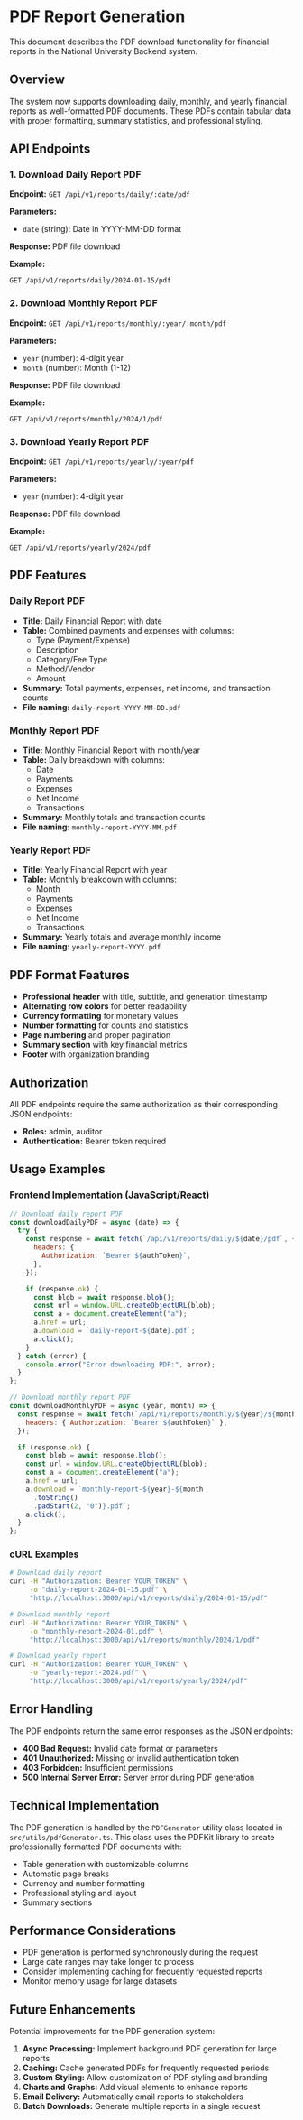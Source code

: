 # PDF Report Generation

This document describes the PDF download functionality for financial reports in the National University Backend system.

## Overview

The system now supports downloading daily, monthly, and yearly financial reports as well-formatted PDF documents. These PDFs contain tabular data with proper formatting, summary statistics, and professional styling.

## API Endpoints

### 1. Download Daily Report PDF

**Endpoint:** `GET /api/v1/reports/daily/:date/pdf`

**Parameters:**

- `date` (string): Date in YYYY-MM-DD format

**Response:** PDF file download

**Example:**

```
GET /api/v1/reports/daily/2024-01-15/pdf
```

### 2. Download Monthly Report PDF

**Endpoint:** `GET /api/v1/reports/monthly/:year/:month/pdf`

**Parameters:**

- `year` (number): 4-digit year
- `month` (number): Month (1-12)

**Response:** PDF file download

**Example:**

```
GET /api/v1/reports/monthly/2024/1/pdf
```

### 3. Download Yearly Report PDF

**Endpoint:** `GET /api/v1/reports/yearly/:year/pdf`

**Parameters:**

- `year` (number): 4-digit year

**Response:** PDF file download

**Example:**

```
GET /api/v1/reports/yearly/2024/pdf
```

## PDF Features

### Daily Report PDF

- **Title:** Daily Financial Report with date
- **Table:** Combined payments and expenses with columns:
  - Type (Payment/Expense)
  - Description
  - Category/Fee Type
  - Method/Vendor
  - Amount
- **Summary:** Total payments, expenses, net income, and transaction counts
- **File naming:** `daily-report-YYYY-MM-DD.pdf`

### Monthly Report PDF

- **Title:** Monthly Financial Report with month/year
- **Table:** Daily breakdown with columns:
  - Date
  - Payments
  - Expenses
  - Net Income
  - Transactions
- **Summary:** Monthly totals and transaction counts
- **File naming:** `monthly-report-YYYY-MM.pdf`

### Yearly Report PDF

- **Title:** Yearly Financial Report with year
- **Table:** Monthly breakdown with columns:
  - Month
  - Payments
  - Expenses
  - Net Income
  - Transactions
- **Summary:** Yearly totals and average monthly income
- **File naming:** `yearly-report-YYYY.pdf`

## PDF Format Features

- **Professional header** with title, subtitle, and generation timestamp
- **Alternating row colors** for better readability
- **Currency formatting** for monetary values
- **Number formatting** for counts and statistics
- **Page numbering** and proper pagination
- **Summary section** with key financial metrics
- **Footer** with organization branding

## Authorization

All PDF endpoints require the same authorization as their corresponding JSON endpoints:

- **Roles:** admin, auditor
- **Authentication:** Bearer token required

## Usage Examples

### Frontend Implementation (JavaScript/React)

```javascript
// Download daily report PDF
const downloadDailyPDF = async (date) => {
  try {
    const response = await fetch(`/api/v1/reports/daily/${date}/pdf`, {
      headers: {
        Authorization: `Bearer ${authToken}`,
      },
    });

    if (response.ok) {
      const blob = await response.blob();
      const url = window.URL.createObjectURL(blob);
      const a = document.createElement("a");
      a.href = url;
      a.download = `daily-report-${date}.pdf`;
      a.click();
    }
  } catch (error) {
    console.error("Error downloading PDF:", error);
  }
};

// Download monthly report PDF
const downloadMonthlyPDF = async (year, month) => {
  const response = await fetch(`/api/v1/reports/monthly/${year}/${month}/pdf`, {
    headers: { Authorization: `Bearer ${authToken}` },
  });

  if (response.ok) {
    const blob = await response.blob();
    const url = window.URL.createObjectURL(blob);
    const a = document.createElement("a");
    a.href = url;
    a.download = `monthly-report-${year}-${month
      .toString()
      .padStart(2, "0")}.pdf`;
    a.click();
  }
};
```

### cURL Examples

```bash
# Download daily report
curl -H "Authorization: Bearer YOUR_TOKEN" \
     -o "daily-report-2024-01-15.pdf" \
     "http://localhost:3000/api/v1/reports/daily/2024-01-15/pdf"

# Download monthly report
curl -H "Authorization: Bearer YOUR_TOKEN" \
     -o "monthly-report-2024-01.pdf" \
     "http://localhost:3000/api/v1/reports/monthly/2024/1/pdf"

# Download yearly report
curl -H "Authorization: Bearer YOUR_TOKEN" \
     -o "yearly-report-2024.pdf" \
     "http://localhost:3000/api/v1/reports/yearly/2024/pdf"
```

## Error Handling

The PDF endpoints return the same error responses as the JSON endpoints:

- **400 Bad Request:** Invalid date format or parameters
- **401 Unauthorized:** Missing or invalid authentication token
- **403 Forbidden:** Insufficient permissions
- **500 Internal Server Error:** Server error during PDF generation

## Technical Implementation

The PDF generation is handled by the `PDFGenerator` utility class located in `src/utils/pdfGenerator.ts`. This class uses the PDFKit library to create professionally formatted PDF documents with:

- Table generation with customizable columns
- Automatic page breaks
- Currency and number formatting
- Professional styling and layout
- Summary sections

## Performance Considerations

- PDF generation is performed synchronously during the request
- Large date ranges may take longer to process
- Consider implementing caching for frequently requested reports
- Monitor memory usage for large datasets

## Future Enhancements

Potential improvements for the PDF generation system:

1. **Async Processing:** Implement background PDF generation for large reports
2. **Caching:** Cache generated PDFs for frequently requested periods
3. **Custom Styling:** Allow customization of PDF styling and branding
4. **Charts and Graphs:** Add visual elements to enhance reports
5. **Email Delivery:** Automatically email reports to stakeholders
6. **Batch Downloads:** Generate multiple reports in a single request
